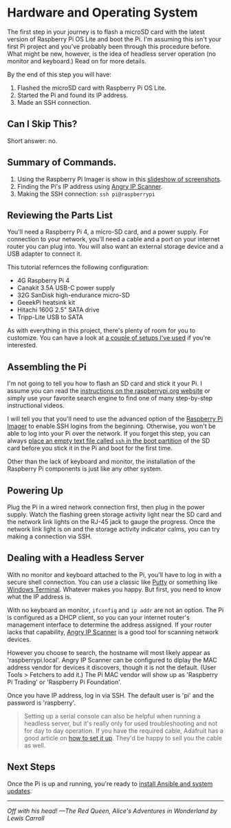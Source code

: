 # Hardware and Operating System
The first step in your journey is to flash a microSD card with the latest version of Raspberry Pi OS Lite and boot the Pi. I'm assuming this isn't your first Pi project and you've probably been through this procedure before. What might be new, however, is the idea of headless server operation (no monitor and keyboard.) Read on for more details.

By the end of this step you will have:
1. Flashed the microSD card with Raspberry Pi OS Lite.
2. Started the Pi and found its IP address.
3. Made an SSH connection.

## Can I Skip This?
Short answer: no.

## Summary of Commands.
1. Using the Raspberry Pi Imager is show in this [slideshow of screenshots](raspberry-pi-imager.md).
2. Finding the Pi's IP address using [Angry IP Scanner](https://angryip.org/download/).
3. Making the SSH connection: `ssh pi@raspberrypi`

## Reviewing the Parts List
You'll need a Raspberry Pi 4, a micro-SD card, and a power supply. For connection to your network, you'll need a cable and a port on your internet router you can plug into. You will also want an external storage device and a USB adapter to connect it.

This tutorial refernces the following configuration:
* 4G Raspberry Pi 4
* Canakit 3.5A USB-C power supply
* 32G SanDisk high-endurance micro-SD
* GeeekPi heatsink kit
* Hitachi 160G 2.5" SATA drive
* Tripp-Lite USB to SATA

As with everything in this project, there's plenty of room for you to customize. You can have a look at [a couple of setups I've used](my-setup.md) if you're interested.

## Assembling the Pi
I'm not going to tell you how to flash an SD card and stick it your Pi. I assume you can read the [instructions on the raspberrypi.org website](https://www.raspberrypi.org/documentation/installation/installing-images/) or simply use your favorite search engine to find one of many step-by-step instructional videos.

I will tell you that you'll need to use the advanced option of the [Raspberry Pi Imager](https://www.raspberrypi.org/software/) to enable SSH logins from the beginning. Otherwise, you won't be able to log into your Pi over the network. If you forget this step, you can always [place an empty text file called `ssh` in the boot partition](https://www.raspberrypi.com/documentation/computers/configuration.html#setting-up-a-headless-raspberry-pi) of the SD card before you stick it in the Pi and boot for the first time.

Other than the lack of keyboard and monitor, the installation of the Raspberry Pi components is just like any other system.

## Powering Up
Plug the Pi in a wired network connection first, then plug in the power supply. Watch the flashing green storage activity light near the SD card and the network link lights on the RJ-45 jack to gauge the progress. Once the network link light is on and the storage activity indicator calms, you can try making a connection via SSH.

## Dealing with a Headless Server
With no monitor and keyboard attached to the Pi, you'll have to log in with a secure shell connection. You can use a classic like [Putty](https://www.chiark.greenend.org.uk/~sgtatham/putty/latest.html) or something like [Windows Terminal](https://www.microsoft.com/en-us/p/windows-terminal). Whatever makes you happy. But first, you need to know what the IP address is.

With no keyboard an monitor, `ifconfig` and `ip addr` are not an option. The Pi is configured as a DHCP client, so you can your internet router's management interface to determine the address assigned. If your router lacks that capability, [Angry IP Scanner](https://angryip.org/download/) is a good tool for scanning network devices.

However you choose to search, the hostname will most likely appear as 'raspberrypi.local'. Angry IP Scanner can be configured to diplay the MAC address vendor for devices it discovers, though it is not the default. (User Tools > Fetchers to add it.) The Pi MAC vendor will show up as 'Raspberry Pi Trading' or 'Raspberry Pi Foundation'.

Once you have IP address, log in via SSH. The default user is 'pi' and the password is 'raspberry'.

>Setting up a serial console can also be helpful when running a headless server, but it's really only for used troubleshooting and not for day to day operation. If you have the required cable, Adafruit has a good article on [how to set it up](https://learn.adafruit.com/adafruits-raspberry-pi-lesson-5-using-a-console-cable/enabling-serial-console). They'd be happy to sell you the cable as well.

## Next Steps
Once the Pi is up and running, you're ready to [install Ansible and system updates](install-ansible-and-system-updates.md).

___
_Off with his head! &mdash;The Red Queen, Alice's Adventures in Wonderland by Lewis Carroll_
